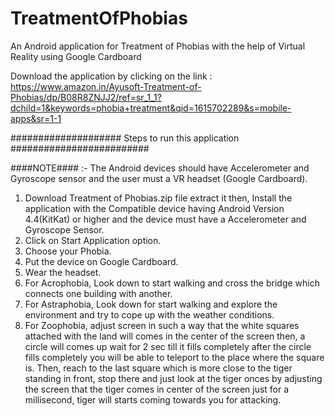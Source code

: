 # TreatmentOfPhobias
An Android application for Treatment of Phobias with the help of Virtual Reality using Google Cardboard

Download the application by clicking on the link : https://www.amazon.in/Ayusoft-Treatment-of-Phobias/dp/B08R8ZNJJ2/ref=sr_1_1?dchild=1&keywords=phobia+treatment&qid=1615702289&s=mobile-apps&sr=1-1

#################### Steps to run this application #########################

####NOTE#### :- The Android devices should have Accelerometer and Gyroscope sensor and the user must a VR headset (Google Cardboard).


1. Download Treatment of Phobias.zip file extract it then, Install the application with the Compatible device having Android Version 4.4(KitKat) or higher and the device must have a Accelerometer and Gyroscope Sensor.
2. Click on Start Application option.
3. Choose your Phobia.
4. Put the device on Google Cardboard.
5. Wear the headset.
6. For Acrophobia, Look down to start walking and cross the bridge which connects one building with another.
7. For Astraphobia, Look down for start walking and explore the environment and try to cope up with the weather conditions.
8. For Zoophobia, adjust screen in such a way that the white squares attached with the land will comes in the center of the screen then, a circle will comes up wait for 2 sec till it fills completely after the circle fills completely you will be able to teleport to the place where the square is. Then, reach to the last square which is more close to the tiger standing in front, stop there and just look at the tiger onces by adjusting the screen that the tiger comes in center of the screen just for a millisecond, tiger will starts coming towards you for attacking.
